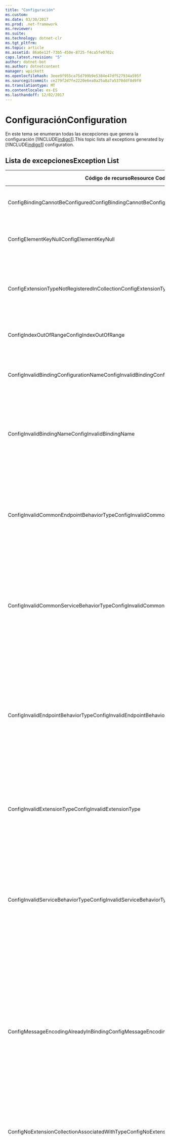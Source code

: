 ```yaml
---
title: "Configuración"
ms.custom: 
ms.date: 03/30/2017
ms.prod: .net-framework
ms.reviewer: 
ms.suite: 
ms.technology: dotnet-clr
ms.tgt_pltfrm: 
ms.topic: article
ms.assetid: 86a6e12f-73b5-450e-8725-f4ca5fe0702c
caps.latest.revision: "5"
author: dotnet-bot
ms.author: dotnetcontent
manager: wpickett
ms.openlocfilehash: 3eee9f955ca75d799b9e5384e47df527934a595f
ms.sourcegitcommit: ce279f2d7fe2220e6ea0a25a8a7a5370ddf8d9f0
ms.translationtype: MT
ms.contentlocale: es-ES
ms.lasthandoff: 12/02/2017
---
```

# <a name="configuration"></a><span data-ttu-id="0af23-102">Configuración</span><span class="sxs-lookup"><span data-stu-id="0af23-102">Configuration</span></span>
<span data-ttu-id="0af23-103">En este tema se enumeran todas las excepciones que genera la configuración [!INCLUDE[indigo1](../../../../../includes/indigo1-md.md)].</span><span class="sxs-lookup"><span data-stu-id="0af23-103">This topic lists all exceptions generated by [!INCLUDE[indigo1](../../../../../includes/indigo1-md.md)] configuration.</span></span>  
  
## <a name="exception-list"></a><span data-ttu-id="0af23-104">Lista de excepciones</span><span class="sxs-lookup"><span data-stu-id="0af23-104">Exception List</span></span>  
  
|<span data-ttu-id="0af23-105">Código de recurso</span><span class="sxs-lookup"><span data-stu-id="0af23-105">Resource Code</span></span>|<span data-ttu-id="0af23-106">Cadena de recurso</span><span class="sxs-lookup"><span data-stu-id="0af23-106">Resource String</span></span>|  
|-------------------|---------------------|  
|<span data-ttu-id="0af23-107">ConfigBindingCannotBeConfigured</span><span class="sxs-lookup"><span data-stu-id="0af23-107">ConfigBindingCannotBeConfigured</span></span>|<span data-ttu-id="0af23-108">No se puede configurar el enlace en el extremo de servicio.</span><span class="sxs-lookup"><span data-stu-id="0af23-108">The binding on the service endpoint cannot be configured.</span></span>|  
|<span data-ttu-id="0af23-109">ConfigElementKeyNull</span><span class="sxs-lookup"><span data-stu-id="0af23-109">ConfigElementKeyNull</span></span>|<span data-ttu-id="0af23-110">La clave de elemento de configuración concreta no puede ser NULL.</span><span class="sxs-lookup"><span data-stu-id="0af23-110">The specific configuration element key cannot be null.</span></span>|  
|<span data-ttu-id="0af23-111">ConfigExtensionTypeNotRegisteredInCollection</span><span class="sxs-lookup"><span data-stu-id="0af23-111">ConfigExtensionTypeNotRegisteredInCollection</span></span>|<span data-ttu-id="0af23-112">El tipo de extensión concreto no está registrado en la colección de extensiones concreta.</span><span class="sxs-lookup"><span data-stu-id="0af23-112">The specific extension type is not registered in the specific extension collection.</span></span>|  
|<span data-ttu-id="0af23-113">ConfigIndexOutOfRange</span><span class="sxs-lookup"><span data-stu-id="0af23-113">ConfigIndexOutOfRange</span></span>|<span data-ttu-id="0af23-114">El valor para el atributo concreto está fuera del intervalo.</span><span class="sxs-lookup"><span data-stu-id="0af23-114">The value for the specific attribute is out of range.</span></span>|  
|<span data-ttu-id="0af23-115">ConfigInvalidBindingConfigurationName</span><span class="sxs-lookup"><span data-stu-id="0af23-115">ConfigInvalidBindingConfigurationName</span></span>|<span data-ttu-id="0af23-116">La configuración concreta no tiene un enlace con el nombre específico.</span><span class="sxs-lookup"><span data-stu-id="0af23-116">The specific configuration does not have a binding with the specific name.</span></span>|  
|<span data-ttu-id="0af23-117">ConfigInvalidBindingName</span><span class="sxs-lookup"><span data-stu-id="0af23-117">ConfigInvalidBindingName</span></span>|<span data-ttu-id="0af23-118">La configuración concreta no tiene un enlace con el nombre específico.</span><span class="sxs-lookup"><span data-stu-id="0af23-118">The specific configuration does not have a binding with the specific name.</span></span> <span data-ttu-id="0af23-119">Éste es un valor no válido para el enlace.</span><span class="sxs-lookup"><span data-stu-id="0af23-119">This is an invalid value for the binding.</span></span>|  
|<span data-ttu-id="0af23-120">ConfigInvalidCommonEndpointBehaviorType</span><span class="sxs-lookup"><span data-stu-id="0af23-120">ConfigInvalidCommonEndpointBehaviorType</span></span>|<span data-ttu-id="0af23-121">No pueda agregar la extensión de comportamiento concreta al comportamiento del extremo común porque no implementa el tipo específico.</span><span class="sxs-lookup"><span data-stu-id="0af23-121">Cannot add the specific behavior extension to the common endpoint behavior because it does not implement the specific type.</span></span>|  
|<span data-ttu-id="0af23-122">ConfigInvalidCommonServiceBehaviorType</span><span class="sxs-lookup"><span data-stu-id="0af23-122">ConfigInvalidCommonServiceBehaviorType</span></span>|<span data-ttu-id="0af23-123">No pueda agregar la extensión de comportamiento concreta al comportamiento del servicio común porque no implementa el tipo específico.</span><span class="sxs-lookup"><span data-stu-id="0af23-123">Cannot add the specific behavior extension to the common service behavior because it does not implement the specific type.</span></span>|  
|<span data-ttu-id="0af23-124">ConfigInvalidEndpointBehaviorType</span><span class="sxs-lookup"><span data-stu-id="0af23-124">ConfigInvalidEndpointBehaviorType</span></span>|<span data-ttu-id="0af23-125">No pueda agregar la extensión de comportamiento concreta al comportamiento del extremo concreto porque el tipo de comportamiento subyacente no implementa la interfaz IServiceBehavior.</span><span class="sxs-lookup"><span data-stu-id="0af23-125">Cannot add the specific behavior extension to the specific endpoint behavior because the underlying behavior type does not implement the IServiceBehavior interface.</span></span>|  
|<span data-ttu-id="0af23-126">ConfigInvalidExtensionType</span><span class="sxs-lookup"><span data-stu-id="0af23-126">ConfigInvalidExtensionType</span></span>|<span data-ttu-id="0af23-127">El tipo específico debe derivar de la extensión concreta para que se utilice en la colección.</span><span class="sxs-lookup"><span data-stu-id="0af23-127">The specific type must derive from the specific extension to be used in the collection.</span></span>|  
|<span data-ttu-id="0af23-128">ConfigInvalidServiceBehaviorType</span><span class="sxs-lookup"><span data-stu-id="0af23-128">ConfigInvalidServiceBehaviorType</span></span>|<span data-ttu-id="0af23-129">No pueda agregar la extensión de comportamiento al comportamiento de servicio con el nombre específico porque el tipo de comportamiento subyacente no implementa la interfaz IServiceBehavior.</span><span class="sxs-lookup"><span data-stu-id="0af23-129">Cannot add the behavior extension 'to the service behavior with the specific name because the underlying behavior type does not implement the IServiceBehavior interface.</span></span>|  
|<span data-ttu-id="0af23-130">ConfigMessageEncodingAlreadyInBinding</span><span class="sxs-lookup"><span data-stu-id="0af23-130">ConfigMessageEncodingAlreadyInBinding</span></span>|<span data-ttu-id="0af23-131">No puede agregar el elemento de codificación de mensajes concreto.</span><span class="sxs-lookup"><span data-stu-id="0af23-131">Cannot add the specific message encoding element.</span></span> <span data-ttu-id="0af23-132">Otro elemento de codificación de mensajes ya existe en el enlace concreto.</span><span class="sxs-lookup"><span data-stu-id="0af23-132">Another message encoding element already exists in the specific binding.</span></span> <span data-ttu-id="0af23-133">Solo puede haber un elemento de codificación de mensajes para cada enlace.</span><span class="sxs-lookup"><span data-stu-id="0af23-133">There can only be one message encoding element for each binding.</span></span>|  
|<span data-ttu-id="0af23-134">ConfigNoExtensionCollectionAssociatedWithType</span><span class="sxs-lookup"><span data-stu-id="0af23-134">ConfigNoExtensionCollectionAssociatedWithType</span></span>|<span data-ttu-id="0af23-135">No puede encontrar la colección de extensiones asociada a la extensión del tipo específico.</span><span class="sxs-lookup"><span data-stu-id="0af23-135">Cannot find the extension collection associated with extension of the specific type.</span></span>|  
|<span data-ttu-id="0af23-136">ConfigSectionNotFound</span><span class="sxs-lookup"><span data-stu-id="0af23-136">ConfigSectionNotFound</span></span>|<span data-ttu-id="0af23-137">No se puede crear la sección de configuración concreta.</span><span class="sxs-lookup"><span data-stu-id="0af23-137">The specific configuration section cannot be created.</span></span> <span data-ttu-id="0af23-138">Al archivo Machine.config le falta información.</span><span class="sxs-lookup"><span data-stu-id="0af23-138">The Machine.config file is missing information.</span></span> <span data-ttu-id="0af23-139">Compruebe que esta sección de configuración esté correctamente registrada y que ha escrito correctamente el nombre de sección.</span><span class="sxs-lookup"><span data-stu-id="0af23-139">Verify that this configuration section is properly registered and that you have correctly spelled the section name.</span></span> <span data-ttu-id="0af23-140">Para las secciones Windows Communication Foundation, ejecute ServiceModelReg.exe -i para corregir este error.</span><span class="sxs-lookup"><span data-stu-id="0af23-140">For Windows Communication Foundation sections, run ServiceModelReg.exe -i to fix this error.</span></span>|  
|<span data-ttu-id="0af23-141">ConfigTransportAlreadyInBinding</span><span class="sxs-lookup"><span data-stu-id="0af23-141">ConfigTransportAlreadyInBinding</span></span>|<span data-ttu-id="0af23-142">No puede agregar el elemento de transporte concreto.</span><span class="sxs-lookup"><span data-stu-id="0af23-142">Cannot add the specific transport element.</span></span> <span data-ttu-id="0af23-143">Otro elemento de transporte ya existe en el enlace concreto.</span><span class="sxs-lookup"><span data-stu-id="0af23-143">Another transport element already exists in the specific binding.</span></span> <span data-ttu-id="0af23-144">Solo puede haber un elemento de codificación de mensajes para cada enlace.</span><span class="sxs-lookup"><span data-stu-id="0af23-144">There can only be one message encoding element for each binding.</span></span>|
